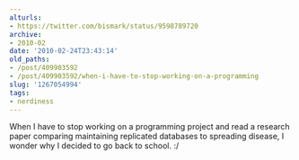 ```yaml
---
alturls:
- https://twitter.com/bismark/status/9598789720
archive:
- 2010-02
date: '2010-02-24T23:43:14'
old_paths:
- /post/409903592
- /post/409903592/when-i-have-to-stop-working-on-a-programming
slug: '1267054994'
tags:
- nerdiness
---
```


When I have to stop working on a programming project and read a research
paper comparing maintaining replicated databases to spreading disease,
I wonder why I decided to go back to school.  :/
